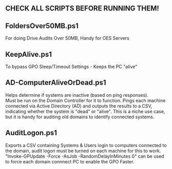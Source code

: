 ## CHECK ALL SCRIPTS BEFORE RUNNING THEM!

## FoldersOver50MB.ps1
For doing Drive Audits Over 50MB, Handy for OES Servers

## KeepAlive.ps1
To bypass GPO Sleep/Timeout Settings - Keeps the PC "alive"

## AD-ComputerAliveOrDead.ps1
Helps determine if systems are inactive (based on ping responses). \
Must be run on the Domain Controller for it to function. 
Pings each machine connected via Active Directory (AD) and outputs the results to a CSV, indicating whether the system is "dead" or "alive".
This is a niche use case, but it is handy for auditing old domains to identify connected systems.

## AuditLogon.ps1
Exports a CSV containing Systems & Users login to computers connected to the domain, 
audit logon must be turned on each machine for this to work. 
"Invoke-GPUpdate -Force -AsJob -RandomDelayInMinutes 0" can be used to force each domain connnect PC to enable the GPO Faster.

